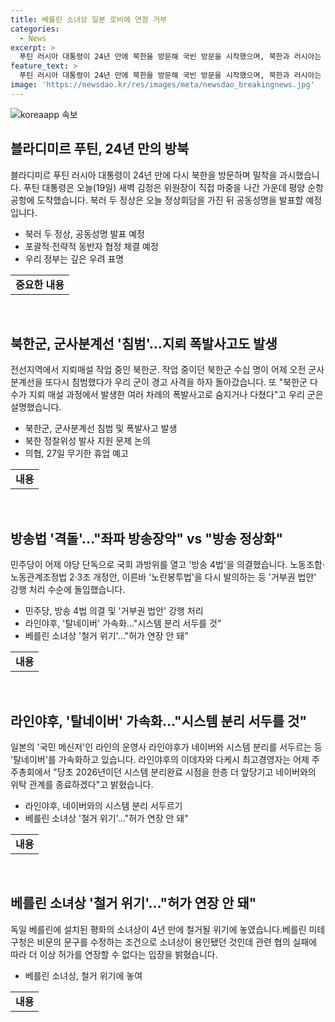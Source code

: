 ```yaml
---
title: 베를린 소녀상 일본 로비에 연장 거부
categories:
  - News
excerpt: >
  푸틴 러시아 대통령이 24년 만에 북한을 방문해 국빈 방문을 시작했으며, 북한과 러시아는 공동성명 발표와 전략적 동반자 협정 체결 등을 예정하고 있다. 한편, 북한의 군사분계선 침범과 지뢰 폭발사고로 군사적인 긴장이 이어지고 있으며, 대한의사협회의 집단휴진으로 병원 방문객들이 불편을 겪고 있다. 민주당과 국민의힘은 방송 4법 등을 놓고 공방 중이며, 라인야후가 네이버와의 시스템 분리를 가속화하고 있다. 베를린 평화의 소녀상이 철거 위기에 처해 있다는 소식도 전해졌다.
feature_text: >
  푸틴 러시아 대통령이 24년 만에 북한을 방문해 국빈 방문을 시작했으며, 북한과 러시아는 공동성명 발표와 전략적 동반자 협정 체결 등을 예정하고 있다. 한편, 북한의 군사분계선 침범과 지뢰 폭발사고로 군사적인 긴장이 이어지고 있으며, 대한의사협회의 집단휴진으로 병원 방문객들이 불편을 겪고 있다. 민주당과 국민의힘은 방송 4법 등을 놓고 공방 중이며, 라인야후가 네이버와의 시스템 분리를 가속화하고 있다. 베를린 평화의 소녀상이 철거 위기에 처해 있다는 소식도 전해졌다.
image: 'https://newsdao.kr/res/images/meta/newsdao_breakingnews.jpg'
---
```


<p><img src="https://newsdao.kr/res/images/meta/newsdao_breakingnews.jpg" alt="koreaapp 속보" /></p>

<h2 data-ke-size="size26">블라디미르 푸틴, 24년 만의 방북</h2>

<p data-ke-size="size16">블라디미르 푸틴 러시아 대통령이 24년 만에 다시 북한을 방문하며 밀착을 과시했습니다. 푸틴 대통령은 오늘(19일) 새벽 김정은 위원장이 직접 마중을 나간 가운데 평양 순항공항에 도착했습니다. 북러 두 정상은 오늘 정상회담을 가진 뒤 공동성명을 발표할 예정입니다.</p>

<ul>
<li>북러 두 정상, 공동성명 발표 예정</li>
<li>포괄적·전략적 동반자 협정 체결 예정</li>
<li>우리 정부는 깊은 우려 표명</li>
</ul>

<table>
<tr>
<td style="text-align: center; height: 17px;"><b>중요한 내용</b></td>
</tr>
</table>

<p data-ke-size="size16">&nbsp;</p>

<h2 data-ke-size="size26">북한군, 군사분계선 '침범'…지뢰 폭발사고도 발생</h2>

<p data-ke-size="size16">전선지역에서 지뢰매설 작업 중인 북한군. 작업 중이던 북한군 수십 명이 어제 오전 군사분계선을 또다시 침범했다가 우리 군이 경고 사격을 하자 돌아갔습니다. 또 "북한군 다수가 지뢰 매설 과정에서 발생한 여러 차례의 폭발사고로 숨지거나 다쳤다"고 우리 군은 설명했습니다.</p>

<ul>
<li>북한군, 군사분계선 침범 및 폭발사고 발생</li>
<li>북한 정찰위성 발사 지원 문제 논의</li>
<li>의협, 27일 무기한 휴업 예고</li>
</ul>

<table>
<tr>
<td style="text-align: center; height: 17px;"><b>내용</b></td>
</tr>
</table>

<p data-ke-size="size16">&nbsp;</p>

<h2 data-ke-size="size26">방송법 '격돌'…"좌파 방송장악" vs "방송 정상화"</h2>

<p data-ke-size="size16">민주당이 어제 야당 단독으로 국회 과방위를 열고 '방송 4법'을 의결했습니다. 노동조합·노동관계조정법 2·3조 개정안, 이른바 '노란봉투법'을 다시 발의하는 등 '거부권 법안' 강행 처리 수순에 돌입했습니다.</p>

<ul>
<li>민주당, 방송 4법 의결 및 '거부권 법안' 강행 처리</li>
<li>라인야후, '탈네이버' 가속화…"시스템 분리 서두를 것"</li>
<li>베를린 소녀상 '철거 위기'…"허가 연장 안 돼"</li>
</ul>

<table>
<tr>
<td style="text-align: center; height: 17px;"><b>내용</b></td>
</tr>
</table>

<p data-ke-size="size16">&nbsp;</p>

<h2 data-ke-size="size26">라인야후, '탈네이버' 가속화…"시스템 분리 서두를 것"</h2>

<p data-ke-size="size16">일본의 '국민 메신저'인 라인의 운영사 라인야후가 네이버와 시스템 분리를 서두르는 등 '탈네이버'를 가속화하고 있습니다. 라인야후의 이데자와 다케시 최고경영자는 어제 주주총회에서 "당초 2026년이던 시스템 분리완료 시점을 한층 더 앞당기고 네이버와의 위탁 관계를 종료하겠다"고 밝혔습니다.</p>

<ul>
<li>라인야후, 네이버와의 시스템 분리 서두르기</li>
<li>베를린 소녀상 '철거 위기'…"허가 연장 안 돼"</li>
</ul>

<table>
<tr>
<td style="text-align: center; height: 17px;"><b>내용</b></td>
</tr>
</table>

<p data-ke-size="size16">&nbsp;</p>

<h2 data-ke-size="size26">베를린 소녀상 '철거 위기'…"허가 연장 안 돼"</h2>

<p data-ke-size="size16">독일 베를린에 설치된 평화의 소녀상이 4년 만에 철거될 위기에 놓였습니다.베를린 미테구청은 비문의 문구를 수정하는 조건으로 소녀상이 용인됐던 것인데 관련 협의 실패에 따라 더 이상 허가를 연장할 수 없다는 입장을 밝혔습니다.</p>

<ul>
<li>베를린 소녀상, 철거 위기에 놓여</li>
</ul>

<table>
<tr>
<td style="text-align: center; height: 17px;"><b>내용</b></td>
</tr>
</table>

<p data-ke-size="size16">&nbsp;</p>

